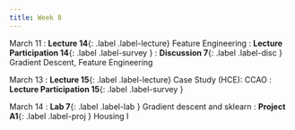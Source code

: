 ```yaml
---
title: Week 8
---
```


March 11
: **Lecture 14**{: .label .label-lecture} Feature Engineering
: **Lecture Participation 14**{: .label .label-survey } 
: **Discussion 7**{: .label .label-disc } Gradient Descent, Feature Engineering

March 13
: **Lecture 15**{: .label .label-lecture} Case Study (HCE): CCAO
: **Lecture Participation 15**{: .label .label-survey } 

March 14
: **Lab 7**{: .label .label-lab }  Gradient descent and sklearn
: **Project A1**{: .label .label-proj } Housing I